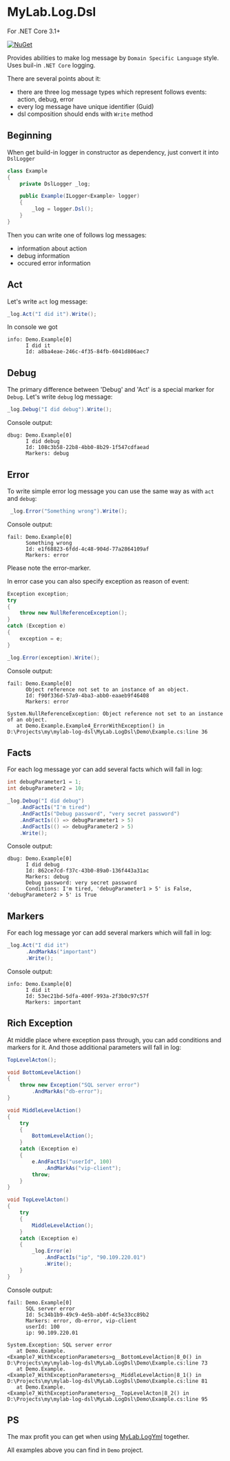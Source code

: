 # MyLab.Log.Dsl 

For .NET Core 3.1+

[![NuGet](https://img.shields.io/nuget/v/MyLab.Log.Dsl.svg)](https://www.nuget.org/packages/MyLab.Log.Dsl/)

Provides abilities to make log message by `Domain Specific Language` style. Uses buil-in `.NET Core` logging.

There are several points about it:
* there are three log message types which represent follows events: action, debug, error
* every log message have unique identifier (Guid)
* dsl composition should ends with `Write` method

## Beginning

When get build-in logger in constructor as dependency, just convert it into `DslLogger`

```C#
class Example
{
    private DslLogger _log;

    public Example(ILogger<Example> logger)
    {
        _log = logger.Dsl();
    }
}
```

Then you can write one of follows log messages:
* information about action  
* debug information
* occured error information

## Act

Let's write `act` log message:

```C#
_log.Act("I did it").Write();
```

In console we got
```
info: Demo.Example[0]
      I did it
      Id: a8ba4eae-246c-4f35-84fb-6041d806aec7
```

## Debug

The primary difference between 'Debug' and 'Act' is a special marker for `Debug`. Let's write `debug` log message:

```C#
_log.Debug("I did debug").Write();
```

Console output:

```
dbug: Demo.Example[0]
      I did debug
      Id: 108c3b58-22b8-4bb0-8b29-1f547cdfaead
      Markers: debug
```

## Error

To write simple error log message you can use the same way as with `act` and `debug`:

``` C#
 _log.Error("Something wrong").Write();
```

Console output:

```
fail: Demo.Example[0]
      Something wrong
      Id: e1f68823-6fdd-4c48-904d-77a2864109af
      Markers: error
```
Please note the error-marker.

In error case you can also specify exception as reason of event:

```C#
Exception exception;
try
{
    throw new NullReferenceException();
}
catch (Exception e)
{
    exception = e;
}

_log.Error(exception).Write();
```
Console output:

```
fail: Demo.Example[0]
      Object reference not set to an instance of an object.
      Id: f90f336d-57a9-4ba3-abb0-eaaeb9f46408
      Markers: error

System.NullReferenceException: Object reference not set to an instance of an object.
   at Demo.Example.Example4_ErrorWithException() in D:\Projects\my\mylab-log-dsl\MyLab.LogDsl\Demo\Example.cs:line 36

```

## Facts

For each log message yoг can add several facts which will fall in log:

```C#
int debugParameter1 = 1;
int debugParameter2 = 10;

_log.Debug("I did debug")
    .AndFactIs("I'm tired")
    .AndFactIs("Debug password", "very secret password")
    .AndFactIs(() => debugParameter1 > 5)
    .AndFactIs(() => debugParameter2 > 5)
    .Write();
```

Console output:

```
dbug: Demo.Example[0]
      I did debug
      Id: 862ce7cd-f37c-43b0-89a0-136f443a31ac
      Markers: debug
      Debug password: very secret password
      Conditions: I'm tired, 'debugParameter1 > 5' is False, 'debugParameter2 > 5' is True
```

## Markers

For each log message yoг can add several markers which will fall in log:

```C#
_log.Act("I did it")
      .AndMarkAs("important")
      .Write();
```

Console output:

```
info: Demo.Example[0]
      I did it
      Id: 53ec21bd-5dfa-400f-993a-2f3b0c97c57f
      Markers: important
```

## Rich Exception

At middle place where exception pass through, you can add conditions and markers for it. And those additional parameters will fall in log:

```C#
TopLevelActon();

void BottomLevelAction()
{
    throw new Exception("SQL server error")
        .AndMarkAs("db-error");
}

void MiddleLevelAction()
{
    try
    {
        BottomLevelAction();
    }
    catch (Exception e)
    {
        e.AndFactIs("userId", 100)
            .AndMarkAs("vip-client");
        throw;
    }
}

void TopLevelActon()
{
    try
    {
        MiddleLevelAction();
    }
    catch (Exception e)
    {
        _log.Error(e)
            .AndFactIs("ip", "90.109.220.01")
            .Write();
    }
}
```

Console output:

```
fail: Demo.Example[0]
      SQL server error
      Id: 5c34b1b9-49c9-4e5b-ab0f-4c5e33cc89b2
      Markers: error, db-error, vip-client
      userId: 100
      ip: 90.109.220.01

System.Exception: SQL server error
   at Demo.Example.<Example7_WithExceptionParameters>g__BottomLevelAction|8_0() in D:\Projects\my\mylab-log-dsl\MyLab.LogDsl\Demo\Example.cs:line 73
   at Demo.Example.<Example7_WithExceptionParameters>g__MiddleLevelAction|8_1() in D:\Projects\my\mylab-log-dsl\MyLab.LogDsl\Demo\Example.cs:line 81
   at Demo.Example.<Example7_WithExceptionParameters>g__TopLevelActon|8_2() in D:\Projects\my\mylab-log-dsl\MyLab.LogDsl\Demo\Example.cs:line 95
```



## PS

The max profit you can get when using [MyLab.LogYml](https://github.com/ozzy-ext/mylab-log-yml) together.

All examples above you can find in `Demo` project.
